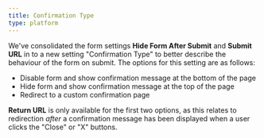 ```yaml
---
title: Confirmation Type
type: platform
---
```


We've consolidated the form settings **Hide Form After Submit** and **Submit URL** in to a new setting "Confirmation Type" to better describe the behaviour of the form on submit. The options for this setting are as follows:

* Disable form and show confirmation message at the bottom of the page
* Hide form and show confirmation message at the top of the page
* Redirect to a custom confirmation page

**Return URL** is only available for the first two options, as this relates to redirection *after* a confirmation message has been displayed when a user clicks the "Close" or "X" buttons.